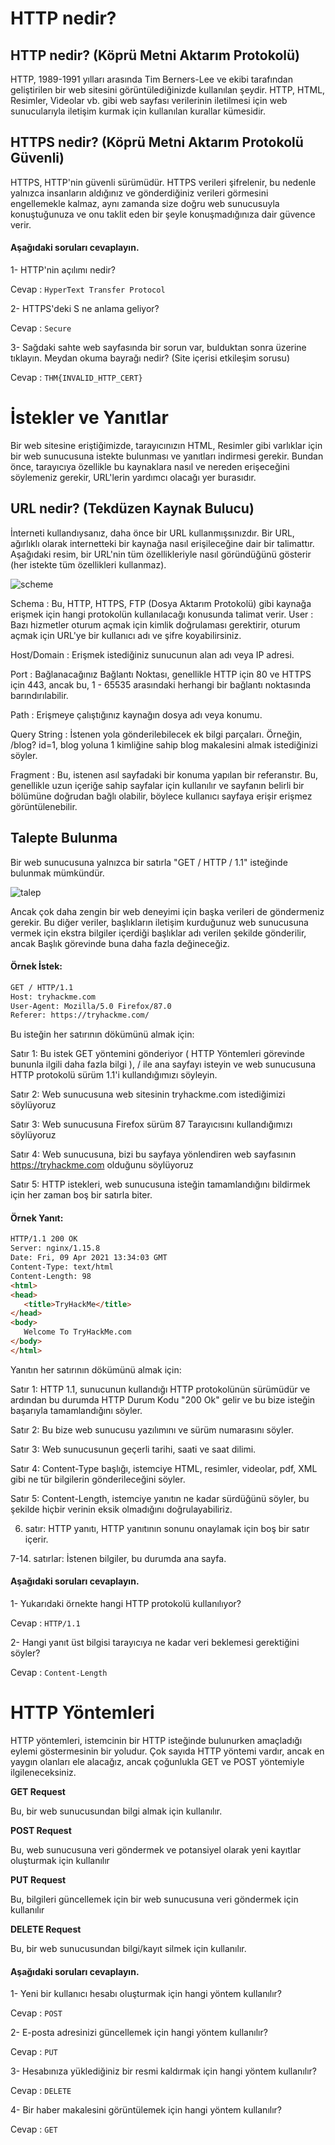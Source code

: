 # HTTP nedir? 

## HTTP nedir? (Köprü Metni Aktarım Protokolü)

 HTTP, 1989-1991 yılları arasında Tim Berners-Lee ve ekibi tarafından geliştirilen bir web sitesini görüntülediğinizde kullanılan şeydir. HTTP, HTML, Resimler, Videolar vb. gibi web sayfası verilerinin iletilmesi için web sunucularıyla iletişim kurmak için kullanılan kurallar kümesidir.
 
## HTTPS nedir? (Köprü Metni Aktarım Protokolü Güvenli)

 HTTPS, HTTP'nin güvenli sürümüdür. HTTPS verileri şifrelenir, bu nedenle yalnızca insanların aldığınız ve gönderdiğiniz verileri görmesini engellemekle kalmaz, aynı zamanda size doğru web sunucusuyla konuştuğunuza ve onu taklit eden bir şeyle konuşmadığınıza dair güvence verir.
 
#### Aşağıdaki soruları cevaplayın.

1- HTTP'nin açılımı nedir?

Cevap :  `HyperText Transfer Protocol`

2- HTTPS'deki S ne anlama geliyor?

Cevap : `Secure`

3- Sağdaki sahte web sayfasında bir sorun var, bulduktan sonra üzerine tıklayın. Meydan okuma bayrağı nedir? (Site içerisi etkileşim sorusu)

Cevap : `THM{INVALID_HTTP_CERT}`

# İstekler ve Yanıtlar 
 Bir web sitesine eriştiğimizde, tarayıcınızın HTML, Resimler gibi varlıklar için bir web sunucusuna istekte bulunması ve yanıtları indirmesi gerekir. Bundan önce, tarayıcıya özellikle bu kaynaklara nasıl ve nereden erişeceğini söylemeniz gerekir, URL'lerin yardımcı olacağı yer burasıdır.
## URL nedir? (Tekdüzen Kaynak Bulucu)
 İnterneti kullandıysanız, daha önce bir URL kullanmışsınızdır. Bir URL, ağırlıklı olarak internetteki bir kaynağa nasıl erişileceğine dair bir talimattır. Aşağıdaki resim, bir URL'nin tüm özellikleriyle nasıl göründüğünü gösterir (her istekte tüm özellikleri kullanmaz).
 
![scheme](https://github.com/user-attachments/assets/ee92ae9f-23dc-43ef-814d-38791b41498c)

Schema : Bu, HTTP, HTTPS, FTP (Dosya Aktarım Protokolü) gibi kaynağa erişmek için hangi protokolün kullanılacağı konusunda talimat verir.
User : Bazı hizmetler oturum açmak için kimlik doğrulaması gerektirir, oturum açmak için URL'ye bir kullanıcı adı ve şifre koyabilirsiniz.

Host/Domain : Erişmek istediğiniz sunucunun alan adı veya IP adresi.

Port : Bağlanacağınız Bağlantı Noktası, genellikle HTTP için 80 ve HTTPS için 443, ancak bu, 1 - 65535 arasındaki herhangi bir bağlantı noktasında barındırılabilir.

Path : Erişmeye çalıştığınız kaynağın dosya adı veya konumu.

Query String : İstenen yola gönderilebilecek ek bilgi parçaları. Örneğin, /blog? id=1, blog yoluna 1 kimliğine sahip blog makalesini almak istediğinizi söyler.

Fragment : Bu, istenen asıl sayfadaki bir konuma yapılan bir referanstır. Bu, genellikle uzun içeriğe sahip sayfalar için kullanılır ve sayfanın belirli bir bölümüne doğrudan bağlı olabilir, böylece kullanıcı sayfaya erişir erişmez görüntülenebilir.

## Talepte Bulunma 
 Bir web sunucusuna yalnızca bir satırla "GET / HTTP / 1.1" isteğinde bulunmak mümkündür.
 
![talep](https://github.com/user-attachments/assets/0f521945-c73b-4b75-afee-9db5a1b1c7b8)

 Ancak çok daha zengin bir web deneyimi için başka verileri de göndermeniz gerekir. Bu diğer veriler, başlıkların iletişim kurduğunuz web sunucusuna vermek için ekstra bilgiler içerdiği başlıklar adı verilen şekilde gönderilir, ancak Başlık görevinde buna daha fazla değineceğiz.
 
#### Örnek İstek:
 ```html
GET / HTTP/1.1
Host: tryhackme.com
User-Agent: Mozilla/5.0 Firefox/87.0
Referer: https://tryhackme.com/
```

Bu isteğin her satırının dökümünü almak için:

Satır 1: Bu istek GET yöntemini gönderiyor ( HTTP Yöntemleri görevinde bununla ilgili daha fazla bilgi ), / ile ana sayfayı isteyin ve web sunucusuna HTTP protokolü sürüm 1.1'i kullandığımızı söyleyin.

Satır 2: Web sunucusuna web sitesinin tryhackme.com istediğimizi söylüyoruz

Satır 3: Web sunucusuna Firefox sürüm 87 Tarayıcısını kullandığımızı söylüyoruz

Satır 4: Web sunucusuna, bizi bu sayfaya yönlendiren web sayfasının https://tryhackme.com olduğunu söylüyoruz

Satır 5: HTTP istekleri, web sunucusuna isteğin tamamlandığını bildirmek için her zaman boş bir satırla biter.


#### Örnek Yanıt:
 ```html
HTTP/1.1 200 OK
Server: nginx/1.15.8
Date: Fri, 09 Apr 2021 13:34:03 GMT
Content-Type: text/html
Content-Length: 98
<html>
<head>
    <title>TryHackMe</title>
</head>
<body>
    Welcome To TryHackMe.com
</body>
</html>
```

Yanıtın her satırının dökümünü almak için:

Satır 1: HTTP 1.1, sunucunun kullandığı HTTP protokolünün sürümüdür ve ardından bu durumda HTTP Durum Kodu "200 Ok" gelir ve bu bize isteğin başarıyla tamamlandığını söyler.

Satır 2: Bu bize web sunucusu yazılımını ve sürüm numarasını söyler.

Satır 3: Web sunucusunun geçerli tarihi, saati ve saat dilimi.

Satır 4: Content-Type başlığı, istemciye HTML, resimler, videolar, pdf, XML gibi ne tür bilgilerin gönderileceğini söyler.

Satır 5: Content-Length, istemciye yanıtın ne kadar sürdüğünü söyler, bu şekilde hiçbir verinin eksik olmadığını doğrulayabiliriz.

6. satır: HTTP yanıtı, HTTP yanıtının sonunu onaylamak için boş bir satır içerir.
   
7-14. satırlar: İstenen bilgiler, bu durumda ana sayfa.

#### Aşağıdaki soruları cevaplayın.

1- Yukarıdaki örnekte hangi HTTP protokolü kullanılıyor?

Cevap :  `HTTP/1.1`

2- Hangi yanıt üst bilgisi tarayıcıya ne kadar veri beklemesi gerektiğini söyler?

Cevap :  `Content-Length`

# HTTP Yöntemleri

 HTTP yöntemleri, istemcinin bir HTTP isteğinde bulunurken amaçladığı eylemi göstermesinin bir yoludur. Çok sayıda HTTP yöntemi vardır, ancak en yaygın olanları ele alacağız, ancak çoğunlukla GET ve POST yöntemiyle ilgileneceksiniz.
 
**GET Request**

Bu, bir web sunucusundan bilgi almak için kullanılır.

**POST Request**

Bu, web sunucusuna veri göndermek ve potansiyel olarak yeni kayıtlar oluşturmak için kullanılır

**PUT Request**

Bu, bilgileri güncellemek için bir web sunucusuna veri göndermek için kullanılır

**DELETE Request**

Bu, bir web sunucusundan bilgi/kayıt silmek için kullanılır.

#### Aşağıdaki soruları cevaplayın.

1- Yeni bir kullanıcı hesabı oluşturmak için hangi yöntem kullanılır?

Cevap :  `POST`

2- E-posta adresinizi güncellemek için hangi yöntem kullanılır?

Cevap :  `PUT`

3- Hesabınıza yüklediğiniz bir resmi kaldırmak için hangi yöntem kullanılır?

Cevap :  `DELETE`

4- Bir haber makalesini görüntülemek için hangi yöntem kullanılır?

Cevap :  `GET`

